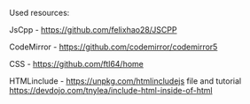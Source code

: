 
Used resources:

JsCpp - https://github.com/felixhao28/JSCPP

CodeMirror - https://github.com/codemirror/codemirror5

CSS - https://github.com/ftl64/home

HTMLinclude - https://unpkg.com/htmlincludejs file and tutorial https://devdojo.com/tnylea/include-html-inside-of-html
